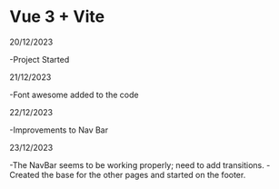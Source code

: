 # Vue 3 + Vite

20/12/2023

-Project Started

21/12/2023

-Font awesome added to the code

22/12/2023

-Improvements to Nav Bar

23/12/2023

-The NavBar seems to be working properly; need to add transitions.
-Created the base for the other pages and started on the footer.

